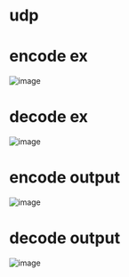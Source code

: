 # udp
# encode ex
![image](https://user-images.githubusercontent.com/55755287/139620963-b91cbd1d-2a52-4141-be0d-4382ebe7b49f.png)
# decode ex
![image](https://user-images.githubusercontent.com/55755287/139620980-a5b952c8-57ee-4aec-a33f-e8cb167de930.png)
# encode output
![image](https://user-images.githubusercontent.com/55755287/139620879-7424c861-6bfa-4a4b-b662-3828cb69acce.png)
# decode output
![image](https://user-images.githubusercontent.com/55755287/139620900-7e53e42a-26bc-4ea9-aeaa-85667852b072.png)
